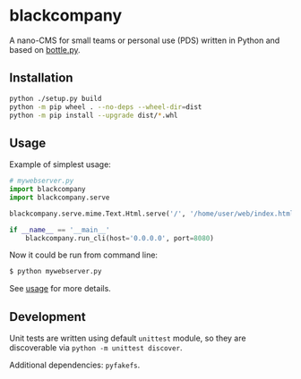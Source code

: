 blackcompany
============

A nano-CMS for small teams or personal use (PDS) written in Python and based on [bottle.py](https://bottlepy.org/).

Installation
------------

```bash
python ./setup.py build
python -m pip wheel . --no-deps --wheel-dir=dist
python -m pip install --upgrade dist/*.whl
```

Usage
-----

Example of simplest usage:

```python
# mywebserver.py
import blackcompany
import blackcompany.serve

blackcompany.serve.mime.Text.Html.serve('/', '/home/user/web/index.html')

if __name__ == '__main__'
	blackcompany.run_cli(host='0.0.0.0', port=8080)
```

Now it could be run from command line:

```bash
$ python mywebserver.py
```

See [usage](docs/usage.md) for more details.

Development
-----------

Unit tests are written using default `unittest` module,
so they are discoverable via `python -m unittest discover`.

Additional dependencies: `pyfakefs`.
